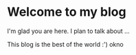 # Welcome to my blog

I'm glad you are here. I plan to talk about ...

This blog is the best of the world :') okno
